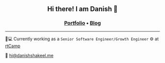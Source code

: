 ## <p align="center">Hi there! I am Danish 👋</p>
### <p align="center">[Portfolio](https://iamdani.sh "Danish's Portfolio") &#8226; [Blog](https://danishshakeel.me "Danish's blog")
---
🏡💻 Currently working as a `Senior Software Engineer/Growth Engineer` ⚙️ at [rtCamp](https://rtcamp.com "rtCamp")

📧 [hi@danishshakeel.me](mailto:hi@danishshakeel.me)
<br><br>
